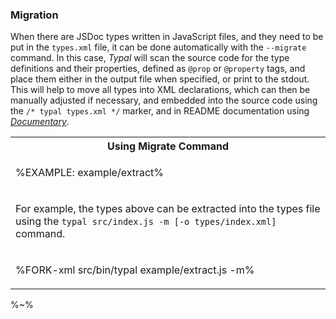 ### Migration

When there are JSDoc types written in JavaScript files, and they need to be put in the `types.xml` file, it can be done automatically with the `--migrate` command. In this case, _Typal_ will scan the source code for the type definitions and their properties, defined as `@prop` or `@property` tags, and place them either in the output file when specified, or print to the stdout. This will help to move all types into XML declarations, which can then be manually adjusted if necessary, and embedded into the source code using the `/* typal types.xml */` marker, and in README documentation using [_Documentary_](https://artdecocode.com/documentary/).

<table>
<tr><th>Using Migrate Command</th></tr>
<tr><td>

%EXAMPLE: example/extract%
</td></tr>
<tr><td>
<md2html>

For example, the types above can be extracted into the types file using the `typal src/index.js -m [-o types/index.xml]` command.
</md2html>
</td></tr>
<tr><td>

%FORK-xml src/bin/typal example/extract.js -m%
</td></tr>
</table>

%~%